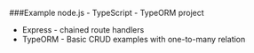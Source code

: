 ###Example node.js - TypeScript - TypeORM project

- Express - chained route handlers
- TypeORM - Basic CRUD examples with one-to-many relation


